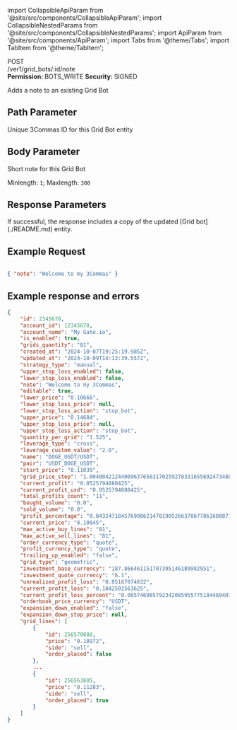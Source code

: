 import CollapsibleApiParam from '@site/src/components/CollapsibleApiParam';
import CollapsibleNestedParams from '@site/src/components/CollapsibleNestedParams';
import ApiParam from '@site/src/components/ApiParam';
import Tabs from '@theme/Tabs';
import TabItem from '@theme/TabItem';

<div className="main-container-endpoint">
    <div className="container-endpoint">
            <div className="container-method-post">
                <span className="endpoint-method">POST</span>
            </div>
              <div className="container-url">
                <span className="endpoint-url">/ver1/grid_bots/:id/note</span>
           </div>
    </div>
    <div className="container-permission">
        <span className="permission-description"><strong>Permission: </strong>BOTS_WRITE</span>
        <span className="permission-description"><strong>Security: </strong>SIGNED</span>
    </div>
</div>

<p className="p-method-discription">
  Adds a note to an existing Grid Bot
</p>

<h2> Path Parameter </h2>
<ApiParam name='id' type='integer' id="id" required>
   Unique 3Commas ID for this Grid Bot entity
</ApiParam>

<h2> Body Parameter </h2>
<ApiParam name='note' type='integer' id="note" required>
   <p>Short note for this Grid Bot</p>
   <p>Minlength: <code>1</code>; Maxlength: <code>300</code></p>
</ApiParam>


<h2> Response Parameters </h2>
<p>If successful, the response includes a copy of the updated [Grid bot](./README.md) entity.</p>

<h2> Example Request </h2>
<div style={{ margin: '20px', padding: '10px' }}>

```json title="POST  /ver1/grid_bots/2345678/note"

{ "note": "Welcome to my 3Commas" } 

```
</div>


<h2> Example response and errors</h2>
<div style={{ margin: '20px', padding: '10px' }}>
<Tabs>
  <TabItem value="201" label="201 Created" attributes={{className: "green"}}>

```json
{
    "id": 2345678,
    "account_id": 12345678,
    "account_name": "My Gate.io",
    "is_enabled": true,
    "grids_quantity": "81",
    "created_at": "2024-10-07T19:25:19.985Z",
    "updated_at": "2024-10-09T14:13:39.557Z",
    "strategy_type": "manual",
    "upper_stop_loss_enabled": false,
    "lower_stop_loss_enabled": false,
    "note": "Welcome to my 3Commas",
    "editable": true,
    "lower_price": "0.10666",
    "lower_stop_loss_price": null,
    "lower_stop_loss_action": "stop_bot",
    "upper_price": "0.14684",
    "upper_stop_loss_price": null,
    "upper_stop_loss_action": "stop_bot",
    "quantity_per_grid": "1.525",
    "leverage_type": "cross",
    "leverage_custom_value": "2.0",
    "name": "DOGE_USDT/USDT",
    "pair": "USDT_DOGE_USDT",
    "start_price": "0.11039",
    "grid_price_step": "1.00400421244009637656317025927833165569247348802034686",
    "current_profit": "0.0525794080425",
    "current_profit_usd": "0.0525794080425",
    "total_profits_count": "11",
    "bought_volume": "0.0",
    "sold_volume": "0.0",
    "profit_percentage": "0.0432471845769986214701905266378677861600871",
    "current_price": "0.10845",
    "max_active_buy_lines": "81",
    "max_active_sell_lines": "81",
    "order_currency_type": "quote",
    "profit_currency_type": "quote",
    "trailing_up_enabled": "false",
    "grid_type": "geometric",
    "investment_base_currency": "187.866461151707395146189982951",
    "investment_quote_currency": "6.1",
    "unrealized_profit_loss": "0.05167074832",
    "current_profit_loss": "0.1042501563625",
    "current_profit_loss_percent": "0.0857469857923420859557751844894011126939894",
    "orderbook_price_currency": "USDT",
    "expansion_down_enabled": "false",
    "expansion_down_stop_price": null,
    "grid_lines": [
        {
            "id": 256570088,
            "price": "0.10972",
            "side": "sell",
            "order_placed": false
        },
        ... 
        {
            "id": 256563805,
            "price": "0.11283",
            "side": "sell",
            "order_placed": true
        }
    ]
}
```
   </TabItem>
    </Tabs>
</div>

